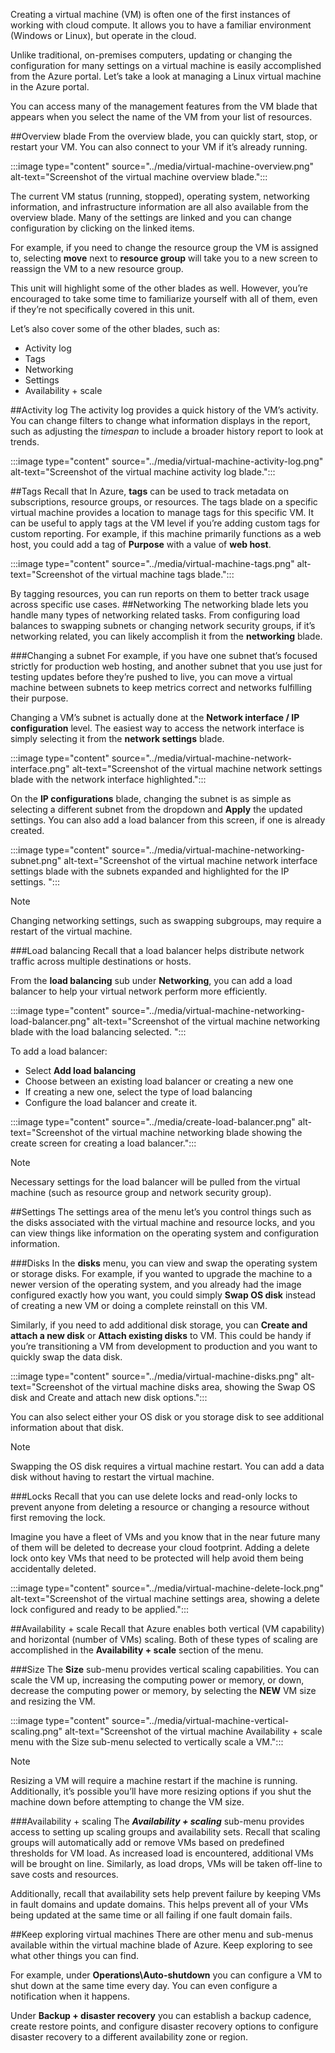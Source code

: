 Creating a virtual machine (VM) is often one of the first instances of working with cloud compute. It allows you to have a familiar environment (Windows or Linux), but operate in the cloud.

Unlike traditional, on-premises computers, updating or changing the configuration for many settings on a virtual machine is easily accomplished from the Azure portal. Let’s take a look at managing a Linux virtual machine in the Azure portal.

You can access many of the management features from the VM blade that appears when you select the name of the VM from your list of resources.

##Overview blade
From the overview blade, you can quickly start, stop, or restart your VM. You can also connect to your VM if it’s already running.

:::image type="content" source="../media/virtual-machine-overview.png" alt-text="Screenshot of the virtual machine overview blade.":::

The current VM status (running, stopped), operating system, networking information, and infrastructure information are all also available from the overview blade. Many of the settings are linked and you can change configuration by clicking on the linked items.

For example, if you need to change the resource group the VM is assigned to, selecting **move** next to **resource group** will take you to a new screen to reassign the VM to a new resource group.

This unit will highlight some of the other blades as well. However, you’re encouraged to take some time to familiarize yourself with all of them, even if they’re not specifically covered in this unit.

Let’s also cover some of the other blades, such as:
* Activity log
* Tags
* Networking
* Settings
* Availability + scale

##Activity log
The activity log provides a quick history of the VM’s activity. You can change filters to change what information displays in the report, such as adjusting the *timespan* to include a broader history report to look at trends.

:::image type="content" source="../media/virtual-machine-activity-log.png" alt-text="Screenshot of the virtual machine activity log blade.":::

##Tags
Recall that In Azure, **tags** can be used to track metadata on subscriptions, resource groups, or resources. The tags blade on a specific virtual machine provides a location to manage tags for this specific VM. It can be useful to apply tags at the VM level if you’re adding custom tags for custom reporting. For example, if this machine primarily functions as a web host, you could add a tag of **Purpose** with a value of **web host**.

:::image type="content" source="../media/virtual-machine-tags.png" alt-text="Screenshot of the virtual machine tags blade.":::

By tagging resources, you can run reports on them to better track usage across specific use cases.
##Networking
The networking blade lets you handle many types of networking related tasks. From configuring load balances to swapping subnets or changing network security groups, if it’s networking related, you can likely accomplish it from the **networking** blade.

###Changing a subnet
For example, if you have one subnet that’s focused strictly for production web hosting, and another subnet that you use just for testing updates before they’re pushed to live, you can move a virtual machine between subnets to keep metrics correct and networks fulfilling their purpose.

Changing a VM’s subnet is actually done at the **Network interface / IP configuration** level. The easiest way to access the network interface is simply selecting it from the **network settings** blade.

:::image type="content" source="../media/virtual-machine-network-interface.png" alt-text="Screenshot of the virtual machine network settings blade with the network interface highlighted.":::

On the **IP configurations** blade, changing the subnet is as simple as selecting a different subnet from the dropdown and **Apply** the updated settings. You can also add a load balancer from this screen, if one is already created.

:::image type="content" source="../media/virtual-machine-networking-subnet.png" alt-text="Screenshot of the virtual machine network interface settings blade with the subnets expanded and highlighted for the IP settings. ":::

> [!NOTE]
>Changing networking settings, such as swapping subgroups, may require a restart of the virtual machine.

###Load balancing
Recall that a load balancer helps distribute network traffic across multiple destinations or hosts.

From the **load balancing** sub under **Networking**, you can add a load balancer to help your virtual network perform more efficiently.

:::image type="content" source="../media/virtual-machine-networking-load-balancer.png" alt-text="Screenshot of the virtual machine networking blade with the load balancing selected. ":::

To add a load balancer:
* Select **Add load balancing**
* Choose between an existing load balancer or creating a new one
* If creating a new one, select the type of load balancing
* Configure the load balancer and create it.

:::image type="content" source="../media/create-load-balancer.png" alt-text="Screenshot of the virtual machine networking blade showing the create screen for creating a load balancer.":::

> [!NOTE]
> Necessary settings for the load balancer will be pulled from the virtual machine (such as resource group and network security group).

##Settings
The settings area of the menu let’s you control things such as the disks associated with the virtual machine and resource locks, and you can view things like information on the operating system and configuration information.

###Disks
In the **disks** menu, you can view and swap the operating system or storage disks. For example, if you wanted to upgrade the machine to a newer version of the operating system, and you already had the image configured exactly how you want, you could simply **Swap OS disk** instead of creating a new VM or doing a complete reinstall on this VM.

Similarly, if you need to add additional disk storage, you can **Create and attach a new disk** or **Attach existing disks** to VM. This could be handy if you’re transitioning a VM from development to production and you want to quickly swap the data disk.

:::image type="content" source="../media/virtual-machine-disks.png" alt-text="Screenshot of the virtual machine disks area, showing the Swap OS disk and Create and attach new disk options.":::

You can also select either your OS disk or you storage disk to see additional information about that disk.

> [!NOTE]
> Swapping the OS disk requires a virtual machine restart. You can add a data disk without having to restart the virtual machine.

###Locks
Recall that you can use delete locks and read-only locks to prevent anyone from deleting a resource or changing a resource without first removing the lock.

Imagine you have a fleet of VMs and you know that in the near future many of them will be deleted to decrease your cloud footprint. Adding a delete lock onto key VMs that need to be protected will help avoid them being accidentally deleted.

:::image type="content" source="../media/virtual-machine-delete-lock.png" alt-text="Screenshot of the virtual machine settings area, showing a delete lock configured and ready to be applied.":::

##Availability + scale
Recall that Azure enables both vertical (VM capability) and horizontal (number of VMs) scaling. Both of these types of scaling are accomplished in the **Availability + scale** section of the menu.

###Size
The **Size** sub-menu provides vertical scaling capabilities. You can scale the VM up, increasing the computing power or memory, or down, decrease the computing power or memory, by selecting the **NEW** VM size and resizing the VM.

:::image type="content" source="../media/virtual-machine-vertical-scaling.png" alt-text="Screenshot of the virtual machine Availability + scale menu with the Size sub-menu selected to vertically scale a VM.":::

> [!NOTE]
> Resizing a VM will require a machine restart if the machine is running. Additionally, it’s possible you’ll have more resizing options if you shut the machine down before attempting to change the VM size.

###Availability + scaling
The ***Availability + scaling*** sub-menu provides access to setting up scaling groups and availability sets. Recall that scaling groups will automatically add or remove VMs based on predefined thresholds for VM load. As increased load is encountered, additional VMs will be brought on line. Similarly, as load drops, VMs will be taken off-line to save costs and resources.

Additionally, recall that availability sets help prevent failure by keeping VMs in fault domains and update domains. This helps prevent all of your VMs being updated at the same time or all failing if one fault domain fails.

##Keep exploring virtual machines
There are other menu and sub-menus available within the virtual machine blade of Azure. Keep exploring to see what other things you can find.

For example, under **Operations\Auto-shutdown** you can configure a VM to shut down at the same time every day. You can even configure a notification when it happens.

Under **Backup + disaster recovery** you can establish a backup cadence, create restore points, and configure disaster recovery options to configure disaster recovery to a different availability zone or region.
